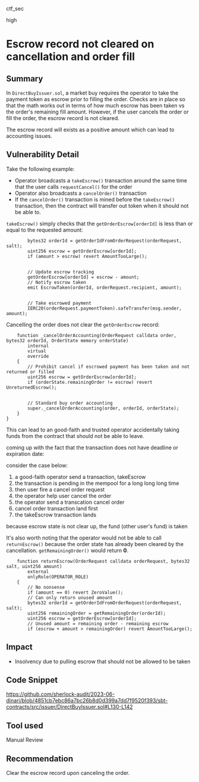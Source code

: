 ctf_sec

high

# Escrow record not cleared on cancellation and order fill

## Summary
In `DirectBuyIssuer.sol`, a market buy requires the operator to take the payment token as escrow prior to filling the order. Checks are in place so that the math works out in terms of how much escrow has been taken vs the order's remaining fill amount. However, if the user cancels the order or fill the order, the escrow record is not cleared. 

The escrow record will exists as a positive amount which can lead to accounting issues.

## Vulnerability Detail
Take the following example:

- Operator broadcasts a `takeEscrow()` transaction around the same time that the user calls `requestCancel()` for the order
- Operator also broadcasts a `cancelOrder()` transaction
- If the `cancelOrder()` transaction is mined before the `takeEscrow()` transaction, then the contract will transfer out token when it should not be able to.

`takeEscrow()` simply checks that the `getOrderEscrow[orderId]` is less than or equal to the requested amount:
```solidity
        bytes32 orderId = getOrderIdFromOrderRequest(orderRequest, salt);
        uint256 escrow = getOrderEscrow[orderId];
        if (amount > escrow) revert AmountTooLarge();


        // Update escrow tracking
        getOrderEscrow[orderId] = escrow - amount;
        // Notify escrow taken
        emit EscrowTaken(orderId, orderRequest.recipient, amount);


        // Take escrowed payment
        IERC20(orderRequest.paymentToken).safeTransfer(msg.sender, amount);
```

Cancelling the order does not clear the `getOrderEscrow` record:
```solidity
    function _cancelOrderAccounting(OrderRequest calldata order, bytes32 orderId, OrderState memory orderState)
        internal
        virtual
        override
    {
        // Prohibit cancel if escrowed payment has been taken and not returned or filled
        uint256 escrow = getOrderEscrow[orderId];
        if (orderState.remainingOrder != escrow) revert UnreturnedEscrow();


        // Standard buy order accounting
        super._cancelOrderAccounting(order, orderId, orderState);
    }
}
```

This can lead to an good-faith and trusted operator accidentally taking funds from the contract that should not be able to leave.

coming up with the fact that the transaction does not have deadline or expiration date:

consider the case below:

1. a good-faith operator send a transaction, takeEscrow
2. the transaction is pending in the mempool for a long long long time
3. then user fire a cancel order request
4. the operator help user cancel the order
5. the operator send a transcation cancel order
6. cancel order transaction land first
7. the takeEscrow transaction lands

because escrow state is not clear up, the fund (other user's fund) is taken 

It's also worth noting that the operator would not be able to call `returnEscrow()` because the order state has already been cleared by the cancellation. `getRemainingOrder()` would return **0**.

```solidity
    function returnEscrow(OrderRequest calldata orderRequest, bytes32 salt, uint256 amount)
        external
        onlyRole(OPERATOR_ROLE)
    {
        // No nonsense
        if (amount == 0) revert ZeroValue();
        // Can only return unused amount
        bytes32 orderId = getOrderIdFromOrderRequest(orderRequest, salt);
        uint256 remainingOrder = getRemainingOrder(orderId);
        uint256 escrow = getOrderEscrow[orderId];
        // Unused amount = remaining order - remaining escrow
        if (escrow + amount > remainingOrder) revert AmountTooLarge();
```

## Impact
- Insolvency due to pulling escrow that should not be allowed to be taken

## Code Snippet
https://github.com/sherlock-audit/2023-06-dinari/blob/4851cb7ebc86a7bc26b8d0d399a7dd7f9520f393/sbt-contracts/src/issuer/DirectBuyIssuer.sol#L130-L142

## Tool used
Manual Review

## Recommendation
Clear the escrow record upon canceling the order.